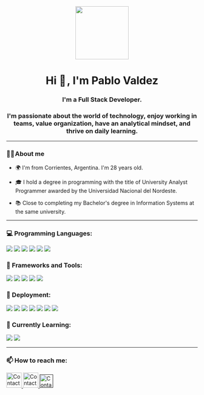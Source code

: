 <div class="header" align="center">
    <img src="https://media.giphy.com/media/bGgsc5mWoryfgKBx1u/giphy.gif" width="140">
    <h1 align="center">Hi 👋 , I'm Pablo Valdez</h1>
    <h3 align="center">I'm a Full Stack Developer.</h3>
    <h3 align="center">I'm passionate about the world of technology, enjoy working in teams, value organization, have an analytical mindset, and thrive on daily learning.</h3>
</div>

---

### 👨‍💻 About me

- 🌍 I'm from Corrientes, Argentina. I'm 28 years old.

- 🎓 I hold a degree in programming with the title of University Analyst Programmer awarded by the Universidad Nacional del Nordeste.

- 📚 Close to completing my Bachelor's degree in Information Systems at the same university.

---

<h3 align="left">💻 Programming Languages:</h3>
<p align="left">
  <img src="https://img.shields.io/badge/TypeScript-007ACC?style=flat-square&logo=typescript&logoColor=white">
  <img src="https://img.shields.io/badge/JavaScript-F7DF1E?style=flat-square&logo=javascript&logoColor=black">
  <img src="https://img.shields.io/badge/HTML5-E34F26?style=flat-square&logo=html5&logoColor=white">
  <img src="https://img.shields.io/badge/CSS3-1572B6?style=flat-square&logo=css3&logoColor=white">
  <img src="https://img.shields.io/badge/C-A8B9CC?style=flat-square&logo=c&logoColor=black">
  <img src="https://img.shields.io/badge/C++-00599C?style=flat-square&logo=c%2B%2B&logoColor=white">
</p>

<h3 align="left">🧰 Frameworks and Tools:</h3>
<p align="left">
  <img src="https://img.shields.io/badge/.NET-512BD4?style=flat-square&logo=.net&logoColor=white">
  <img src="https://img.shields.io/badge/Bootstrap-563D7C?style=flat-square&logo=bootstrap&logoColor=white">
  <img src="https://img.shields.io/badge/SQL-00758F?style=flat-square&logo=sql&logoColor=white">
  <img src="https://img.shields.io/badge/DBeaver-2C8EBB?style=flat-square&logo=dbeaver&logoColor=white">
  <img src="https://img.shields.io/badge/GitHub-181717?style=flat-square&logo=github&logoColor=white">
</p>

<h3 align="left">🚀 Deployment:</h3>
<p align="left">
  <img src="https://img.shields.io/badge/Ubuntu%20Server-E95420?style=flat-square&logo=ubuntu&logoColor=white">
  <img src="https://img.shields.io/badge/Red%20Hat-EE0000?style=flat-square&logo=red-hat&logoColor=white">
  <img src="https://img.shields.io/badge/Debian-A81D33?style=flat-square&logo=debian&logoColor=white">
  <img src="https://img.shields.io/badge/Windows%20Server-0078D6?style=flat-square&logo=microsoft&logoColor=white">
  <img src="https://img.shields.io/badge/VMware%20vSphere-607078?style=flat-square&logo=vmware&logoColor=white">
  <img src="https://img.shields.io/badge/SSH-4EAA25?style=flat-square&logo=ssh&logoColor=white">
  <img src="https://img.shields.io/badge/cPanel-FF6C2C?style=flat-square&logo=cpanel&logoColor=white">
</p>

<h3 align="left">🌱 Currently Learning:</h3>
<p align="left">
  <img src="https://img.shields.io/badge/Java-007396?style=flat-square&logo=java&logoColor=white">
  <img src="https://img.shields.io/badge/Python-3776AB?style=flat-square&logo=python&logoColor=white">
</p>

---

<h3 align="left">📫 How to reach me:</h3>
<a href="mailto:pablovaldez0301@gmail.com" target="_blank">
  <img src="https://upload.wikimedia.org/wikipedia/commons/c/ce/Android_Email_8.1_Icon.png" alt="Contact me" height="40" width="40">
</a>
<a href="https://mail.google.com/mail/u/0/?tab=rm&ogbl#inbox?compose=GTvVlcSHxThllBdXNDzBDcpcVZPRHllFxLwjHskpvGBsmlmrQpblCQXzQJQgLcFrGTCPMnkJjbCQf">
    <img src="https://upload.wikimedia.org/wikipedia/commons/4/4e/Gmail_Icon.png" alt="Contact me with Gmail" width="40" height="40">
</a> 
<a href="">
    <img src="https://upload.wikimedia.org/wikipedia/commons/thumb/8/81/LinkedIn_icon.svg/1024px-LinkedIn_icon.svg.png" alt="Contact me in LinkedIn" width="35" height="35">
</a> 



